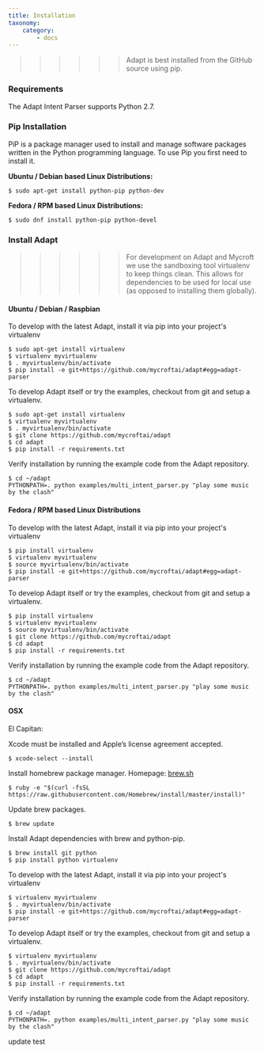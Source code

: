 ```yaml
---
title: Installation
taxonomy:
    category:
        - docs
---
```


>>>>>><p>Adapt is best installed from the GitHub source using pip.</p>

### Requirements

The Adapt Intent Parser supports Python 2.7.
 
### Pip Installation
PiP is a package manager used to install and manage software packages written in the Python programming language.  To use Pip you first need to install it.

**Ubuntu / Debian based Linux Distributions:**
```
$ sudo apt-get install python-pip python-dev
```
**Fedora / RPM based Linux Distributions:**
```
$ sudo dnf install python-pip python-devel
```
### Install Adapt

>>>>>><p>For development on Adapt and Mycroft we use the sandboxing tool virtualenv to keep things clean. This allows for dependencies to be used for local use (as opposed to installing them globally).</p>

#### Ubuntu / Debian / Raspbian

To develop with the latest Adapt, install it via pip into your project's virtualenv

    $ sudo apt-get install virtualenv
    $ virtualenv myvirtualenv
    $ . myvirtualenv/bin/activate
    $ pip install -e git+https://github.com/mycroftai/adapt#egg=adapt-parser

To develop Adapt itself or try the examples, checkout from git and setup a virtualenv.

    $ sudo apt-get install virtualenv
    $ virtualenv myvirtualenv
    $ . myvirtualenv/bin/activate
    $ git clone https://github.com/mycroftai/adapt
    $ cd adapt
    $ pip install -r requirements.txt


Verify installation by running the example code from the Adapt repository.

```
$ cd ~/adapt
PYTHONPATH=. python examples/multi_intent_parser.py "play some music by the clash"
```
#### Fedora / RPM based Linux Distributions

To develop with the latest Adapt, install it via pip into your project's virtualenv

    $ pip install virtualenv
    $ virtualenv myvirtualenv
    $ source myvirtualenv/bin/activate
    $ pip install -e git+https://github.com/mycroftai/adapt#egg=adapt-parser

To develop Adapt itself or try the examples, checkout from git and setup a virtualenv.

    $ pip install virtualenv
    $ virtualenv myvirtualenv
    $ source myvirtualenv/bin/activate
    $ git clone https://github.com/mycroftai/adapt
    $ cd adapt
    $ pip install -r requirements.txt


Verify installation by running the example code from the Adapt repository.

```
$ cd ~/adapt
PYTHONPATH=. python examples/multi_intent_parser.py "play some music by the clash"
```

#### OSX

El Capitan:

Xcode must be installed and Apple’s  license agreement accepted.
```
$ xcode-select --install
```

Install homebrew package manager. Homepage: [brew.sh](http://brew.sh)
```
$ ruby -e "$(curl -fsSL https://raw.githubusercontent.com/Homebrew/install/master/install)"
```

Update brew packages.
```
$ brew update
```

Install Adapt dependencies with brew and python-pip.
```
$ brew install git python
$ pip install python virtualenv
```

To develop with the latest Adapt, install it via pip into your project's virtualenv

    $ virtualenv myvirtualenv
    $ . myvirtualenv/bin/activate
    $ pip install -e git+https://github.com/mycroftai/adapt#egg=adapt-parser

To develop Adapt itself or try the examples, checkout from git and setup a virtualenv.

    $ virtualenv myvirtualenv
    $ . myvirtualenv/bin/activate
    $ git clone https://github.com/mycroftai/adapt
    $ cd adapt
    $ pip install -r requirements.txt


Verify installation by running the example code from the Adapt repository.
```
$ cd ~/adapt
PYTHONPATH=. python examples/multi_intent_parser.py "play some music by the clash"
```
update test


